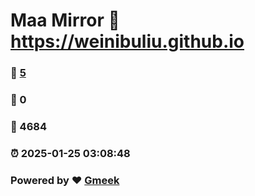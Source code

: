 # Maa Mirror :link: https://weinibuliu.github.io 
### :page_facing_up: [5](https://weinibuliu.github.io/tag.html) 
### :speech_balloon: 0 
### :hibiscus: 4684 
### :alarm_clock: 2025-01-25 03:08:48 
### Powered by :heart: [Gmeek](https://github.com/Meekdai/Gmeek)
